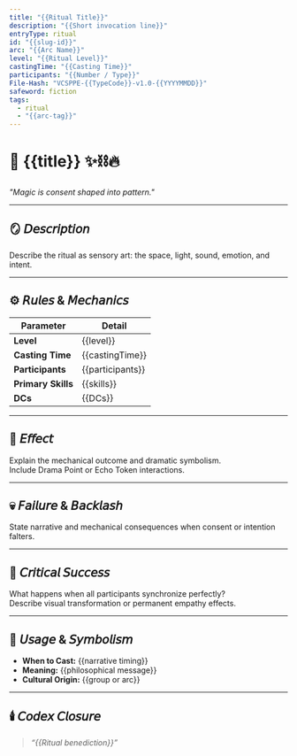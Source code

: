 ```yaml
---
title: "{{Ritual Title}}"
description: "{{Short invocation line}}"
entryType: ritual
id: "{{slug-id}}"
arc: "{{Arc Name}}"
level: "{{Ritual Level}}"
castingTime: "{{Casting Time}}"
participants: "{{Number / Type}}"
File-Hash: "VCSPPE-{{TypeCode}}-v1.0-{{YYYYMMDD}}"
safeword: fiction
tags:
  - ritual
  - "{{arc-tag}}"
---
```


# 🔮 {{title}} ✨⛓️🔥  

*"Magic is consent shaped into pattern."*  

---

## 🪞 𝘋𝘦𝘴𝘤𝘳𝘪𝘱𝘵𝘪𝘰𝘯  

Describe the ritual as sensory art: the space, light, sound, emotion, and intent.  

---

## ⚙️ 𝘙𝘶𝘭𝘦𝘴 & 𝘔𝘦𝘤𝘩𝘢𝘯𝘪𝘤𝘴  

| Parameter | Detail |
|------------|--------|
| **Level** | {{level}} |
| **Casting Time** | {{castingTime}} |
| **Participants** | {{participants}} |
| **Primary Skills** | {{skills}} |
| **DCs** | {{DCs}} |

---

## 💫 𝘌𝘧𝘧𝘦𝘤𝘵  

Explain the mechanical outcome and dramatic symbolism.  
Include Drama Point or Echo Token interactions.  

---

## 💀 𝘍𝘢𝘪𝘭𝘶𝘳𝘦 & 𝘉𝘢𝘤𝘬𝘭𝘢𝘴𝘩  

State narrative and mechanical consequences when consent or intention falters.  

---

## 🌈 𝘊𝘳𝘪𝘵𝘪𝘤𝘢𝘭 𝘚𝘶𝘤𝘤𝘦𝘴𝘴  

What happens when all participants synchronize perfectly?  
Describe visual transformation or permanent empathy effects.  

---

## 🧩 𝘜𝘴𝘢𝘨𝘦 & 𝘚𝘺𝘮𝘣𝘰𝘭𝘪𝘴𝘮  

- **When to Cast:** {{narrative timing}}  
- **Meaning:** {{philosophical message}}  
- **Cultural Origin:** {{group or arc}}  

---

## 🕯️ 𝘊𝘰𝘥𝘦𝘹 𝘊𝘭𝘰𝘴𝘶𝘳𝘦  

> *“{{Ritual benediction}}”*  
